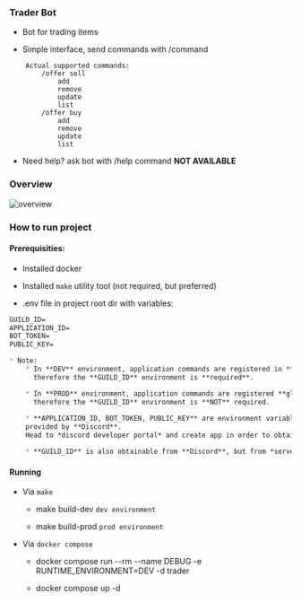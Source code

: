 ### Trader Bot

* Bot for trading items

* Simple interface, send commands with /command
```
    Actual supported commands:
        /offer sell
            add
            remove
            update
            list
        /offer buy
            add
            remove
            update
            list
```
* Need help? ask bot with /help command **NOT AVAILABLE**

### Overview

![overview](./arch_overview2.png)


### How to run project

#### Prerequisities:

* Installed docker

* Installed ```make``` utility tool (not required, but preferred)

* .env file in project root dir with variables:
```md
GUILD_ID=
APPLICATION_ID=
BOT_TOKEN=
PUBLIC_KEY=

* Note:
    * In **DEV** environment, application commands are registered in **guild**, 
      therefore the **GUILD_ID** environment is **required**.

    * In **PROD** environment, application commands are registered **globally**,
      therefore the **GUILD_ID** environment is **NOT** required.
    
    * **APPLICATION_ID, BOT_TOKEN, PUBLIC_KEY** are environment variables
    provided by **Discord**. 
    Head to *discord developer portal* and create app in order to obtain it.

    * **GUILD_ID** is also obtainable from **Discord**, but from *server* where app is installed ofc.
```

#### Running

* Via ```make```

    * make build-dev ```dev environment```

    * make build-prod ```prod environment```

* Via ```docker compose```

    * docker compose run --rm --name DEBUG -e RUNTIME_ENVIRONMENT=DEV -d trader

    * docker compose up -d
